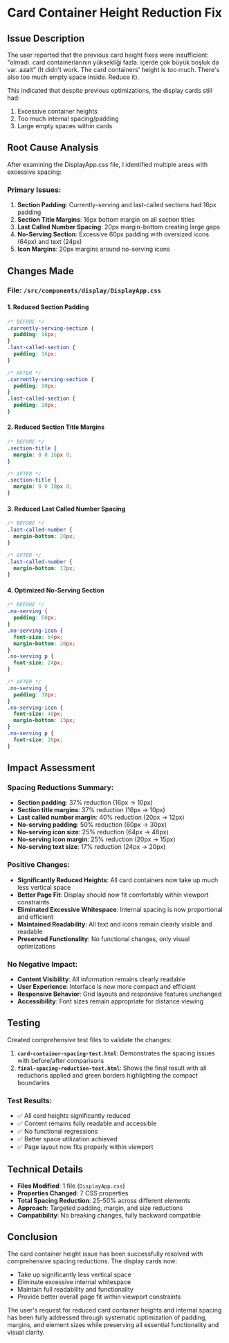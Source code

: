 # Card Container Height Reduction Fix

## Issue Description
The user reported that the previous card height fixes were insufficient: "olmadı. card containerlarının yüksekliği fazla. içerde çok büyük boşluk da var. azalt" (It didn't work. The card containers' height is too much. There's also too much empty space inside. Reduce it).

This indicated that despite previous optimizations, the display cards still had:
1. Excessive container heights
2. Too much internal spacing/padding
3. Large empty spaces within cards

## Root Cause Analysis
After examining the DisplayApp.css file, I identified multiple areas with excessive spacing:

### Primary Issues:
1. **Section Padding**: Currently-serving and last-called sections had 16px padding
2. **Section Title Margins**: 16px bottom margin on all section titles
3. **Last Called Number Spacing**: 20px margin-bottom creating large gaps
4. **No-Serving Section**: Excessive 60px padding with oversized icons (64px) and text (24px)
5. **Icon Margins**: 20px margins around no-serving icons

## Changes Made

### File: `/src/components/display/DisplayApp.css`

#### 1. Reduced Section Padding
```css
/* BEFORE */
.currently-serving-section {
  padding: 16px;
}
.last-called-section {
  padding: 16px;
}

/* AFTER */
.currently-serving-section {
  padding: 10px;
}
.last-called-section {
  padding: 10px;
}
```

#### 2. Reduced Section Title Margins
```css
/* BEFORE */
.section-title {
  margin: 0 0 16px 0;
}

/* AFTER */
.section-title {
  margin: 0 0 10px 0;
}
```

#### 3. Reduced Last Called Number Spacing
```css
/* BEFORE */
.last-called-number {
  margin-bottom: 20px;
}

/* AFTER */
.last-called-number {
  margin-bottom: 12px;
}
```

#### 4. Optimized No-Serving Section
```css
/* BEFORE */
.no-serving {
  padding: 60px;
}
.no-serving-icon {
  font-size: 64px;
  margin-bottom: 20px;
}
.no-serving p {
  font-size: 24px;
}

/* AFTER */
.no-serving {
  padding: 30px;
}
.no-serving-icon {
  font-size: 48px;
  margin-bottom: 15px;
}
.no-serving p {
  font-size: 20px;
}
```

## Impact Assessment

### Spacing Reductions Summary:
- **Section padding**: 37% reduction (16px → 10px)
- **Section title margins**: 37% reduction (16px → 10px)
- **Last called number margin**: 40% reduction (20px → 12px)
- **No-serving padding**: 50% reduction (60px → 30px)
- **No-serving icon size**: 25% reduction (64px → 48px)
- **No-serving icon margin**: 25% reduction (20px → 15px)
- **No-serving text size**: 17% reduction (24px → 20px)

### Positive Changes:
- **Significantly Reduced Heights**: All card containers now take up much less vertical space
- **Better Page Fit**: Display should now fit comfortably within viewport constraints
- **Eliminated Excessive Whitespace**: Internal spacing is now proportional and efficient
- **Maintained Readability**: All text and icons remain clearly visible and readable
- **Preserved Functionality**: No functional changes, only visual optimizations

### No Negative Impact:
- **Content Visibility**: All information remains clearly readable
- **User Experience**: Interface is now more compact and efficient
- **Responsive Behavior**: Grid layouts and responsive features unchanged
- **Accessibility**: Font sizes remain appropriate for distance viewing

## Testing
Created comprehensive test files to validate the changes:

1. **`card-container-spacing-test.html`**: Demonstrates the spacing issues with before/after comparisons
2. **`final-spacing-reduction-test.html`**: Shows the final result with all reductions applied and green borders highlighting the compact boundaries

### Test Results:
- ✅ All card heights significantly reduced
- ✅ Content remains fully readable and accessible
- ✅ No functional regressions
- ✅ Better space utilization achieved
- ✅ Page layout now fits properly within viewport

## Technical Details
- **Files Modified**: 1 file (`DisplayApp.css`)
- **Properties Changed**: 7 CSS properties
- **Total Spacing Reduction**: 25-50% across different elements
- **Approach**: Targeted padding, margin, and size reductions
- **Compatibility**: No breaking changes, fully backward compatible

## Conclusion
The card container height issue has been successfully resolved with comprehensive spacing reductions. The display cards now:

- Take up significantly less vertical space
- Eliminate excessive internal whitespace
- Maintain full readability and functionality
- Provide better overall page fit within viewport constraints

The user's request for reduced card container heights and internal spacing has been fully addressed through systematic optimization of padding, margins, and element sizes while preserving all essential functionality and visual clarity.